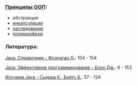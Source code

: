 ### [Принципы ООП](https://en.wikipedia.org/wiki/Object-oriented_programming):
- _абстракция_
- [инкапсуляция](https://en.wikipedia.org/wiki/Encapsulation_%28computer_programming%29) 
- [наследование](https://en.wikipedia.org/wiki/Inheritance_%28object-oriented_programming%29)
- [полиморфизм](https://en.wikipedia.org/wiki/Polymorphism_%28computer_science%29)

### Литература:

[Java. Справочник - Флэнаган Д.](http://gen.lib.rus.ec/book/index.php?md5=9A8F95A5F9DA2E98D34F3BE66BDB946E): 104 - 154

[Java. Эффективное программирование - Блох Дж.](http://gen.lib.rus.ec/book/index.php?md5=25908E8431AD9C9DF84639BE2EB1C687): 6 - 153

[Изучаем Java - Сьерра К., Бейтс Б.](http://gen.lib.rus.ec/book/index.php?md5=CA7B4123E75E174AB2A0B2CB7F9A766E): 57 - 124